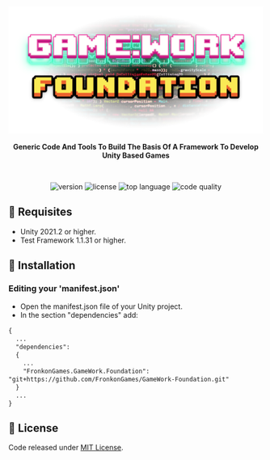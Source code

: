 <p align="center"><img src="Documentation/banner.png"/></p>

<p align="center"><b>Generic Code And Tools To Build The Basis Of A Framework To Develop Unity Based Games</b></p>
<br>
<p align="center">
  <a style="text-decoration:none">
    <img src="https://img.shields.io/github/package-json/v/FronkonGames/GameWork-Foundation?style=flat-square" alt="version" />
  </a>  
  <a style="text-decoration:none">
    <img src="https://img.shields.io/github/license/FronkonGames/GameWork-Foundation?style=flat-square" alt="license" />
  </a>
  <a style="text-decoration:none">
    <img src="https://img.shields.io/github/languages/top/FronkonGames/GameWork-Foundation?style=flat-square" alt="top language" />
  </a>
  <a style="text-decoration:none">
    <img src="https://img.shields.io/codacy/grade/5ee510ac2f9d411583a0eb248744d75f?style=flat-square" alt="code quality" />
  </a>
</p>

## 🔧 Requisites

- Unity 2021.2 or higher.
- Test Framework 1.1.31 or higher.

## 🚀 Installation

### Editing your 'manifest.json'

- Open the manifest.json file of your Unity project.
- In the section "dependencies" add:

```
{
  ...
  "dependencies":
  {
    ...
    "FronkonGames.GameWork.Foundation": "git+https://github.com/FronkonGames/GameWork-Foundation.git"
  }
  ...
}
```

## 📜 License

Code released under [MIT License](https://github.com/FronkonGames/GameWork-Foundation/blob/main/LICENSE.md).